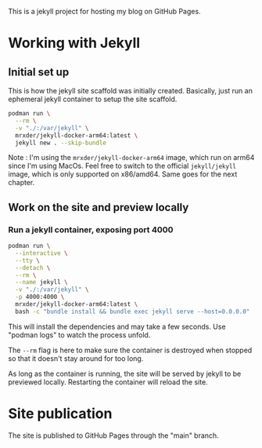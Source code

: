 This is a jekyll project for hosting my blog on GitHub Pages.

# Working with Jekyll

## Initial set up

This is how the jekyll site scaffold was initially created.
Basically, just run an ephemeral jekyll container to setup the site scaffold.

~~~bash
podman run \
  --rm \
  -v "./:/var/jekyll" \
  mrxder/jekyll-docker-arm64:latest \
  jekyll new . --skip-bundle
~~~

Note : I'm using the `mrxder/jekyll-docker-arm64` image, which run on arm64 since I'm using MacOs. Feel free to switch to the official `jekyll/jekyll` image, which is only supported on x86/amd64. Same goes for the next chapter.


## Work on the site and preview locally

### Run a jekyll container, exposing port 4000

~~~bash
podman run \
  --interactive \
  --tty \
  --detach \
  --rm \
  --name jekyll \
  -v "./:/var/jekyll" \
  -p 4000:4000 \
  mrxder/jekyll-docker-arm64:latest \
  bash -c "bundle install && bundle exec jekyll serve --host=0.0.0.0"
~~~

This will install the dependencies and may take a few seconds. Use "podman logs" to watch the process unfold.

The `--rm` flag is here to make sure the container is destroyed when stopped so that it doesn't stay around for too long.

As long as the container is running, the site will be served by jekyll to be previewed locally.
Restarting the container will reload the site.


# Site publication

The site is published to GitHub Pages through the "main" branch.
